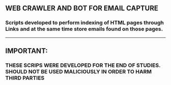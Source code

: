 ## WEB CRAWLER AND BOT FOR EMAIL CAPTURE
### Scripts developed to perform indexing of HTML pages through Links and at the same time store emails found on those pages.

<hr>

## IMPORTANT: 
### THESE SCRIPS WERE DEVELOPED FOR THE END OF STUDIES. SHOULD NOT BE USED MALICIOUSLY IN ORDER TO HARM THIRD PARTIES
